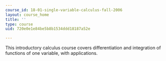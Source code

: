 ```yaml
---
course_id: 18-01-single-variable-calculus-fall-2006
layout: course_home
title: ''
type: course
uid: 720e0e1e84be5b8b1534ddd18187a52e

---
```

This introductory calculus course covers differentiation and integration of functions of one variable, with applications.
